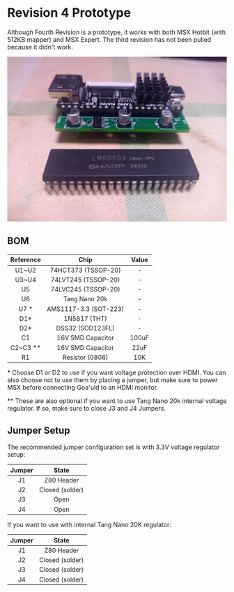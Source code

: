 # Revision 4 Prototype

Although Fourth Revision is a prototype, it works with both MSX Hotbit (with 512KB mapper) and MSX Expert. The third revision has not been pulled because it didn't work.

![](./image/IMG_20240824_114309792.jpg)

## BOM

| Reference | Chip | Value |
|:-----:|:-----:|:-----:|
| U1~U2 | 74HCT373 (TSSOP-20) | - |
| U3~U4 | 74LVT245 (TSSOP-20) | - |
| U5 | 74LVC245 (TSSOP-20) | - |
| U6 | Tang Nano 20k | - |
| U7 * | AMS1117-3.3 (SOT-223) | - |
| D1* | 1N5817 (THT) | - |
| D2* | DSS32 (SOD123FL) | - |
| C1 | 16V SMD Capacitor | 100uF |
| C2~C3 ** | 16V SMD Capacitor | 22uF |
| R1 | Resistor (0806) | 10K |

\* Choose D1 or D2 to use if you want voltage protection over HDMI. You can also choose not to use them by placing a jumper, but make sure to power MSX before connecting Goa'uld to an HDMI monitor.

\*\* These are also optional if you want to use Tang Nano 20k internal voltage regulator. If so, make sure to close J3 and J4 Jumpers.

## Jumper Setup

The recommended jumper configuration set is with 3.3V voltage regulator setup:

|Jumper | State |
|:-----:|:-----:|
| J1 | Z80 Header |
| J2 | Closed (solder) |
| J3 | Open |
| J4 | Open |

If you want to use with internal Tang Nano 20K regulator:

|Jumper | State |
|:-----:|:-----:|
| J1 | Z80 Header |
| J2 | Closed (solder) |
| J3 | Closed (solder) |
| J4 | Closed (solder) |

